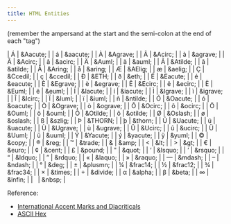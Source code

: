 ```yaml
---
title: HTML Entities
---
```


(remember the ampersand at the start and the semi-colon at the end of each "tag")

| &Aacute; | &amp;Aacute; |
| &aacute; | &amp;aacute; |
| &Agrave; | &amp;Agrave; |
| &Acirc; | &amp;Acirc; |
| &agrave; | &amp;agrave; |
| &Acirc; | &amp;Acirc; |
| &acirc; | &amp;acirc; |
| &Auml; | &amp;Auml; |
| &auml; | &amp;auml; |
| &Atilde; | &amp;Atilde; |
| &atilde; | &amp;atilde; |
| &Aring; | &amp;Aring; |
| &aring; | &amp;aring; |
| &AElig; | &amp;AElig; |
| &aelig; | &amp;aelig; |
| &Ccedil; | &amp;Ccedil; |
| &ccedil; | &amp;ccedil; |
| &ETH; | &amp;ETH; |
| &eth; | &amp;eth; |
| &Eacute; | &amp;Eacute; |
| &eacute; | &amp;eacute; |
| &Egrave; | &amp;Egrave; |
| &egrave; | &amp;egrave; |
| &Ecirc; | &amp;Ecirc; |
| &ecirc; | &amp;ecirc; |
| &Euml; | &amp;Euml; |
| &euml; | &amp;euml; |
| &Iacute; | &amp;Iacute; |
| &iacute; | &amp;iacute; |
| &Igrave; | &amp;Igrave; |
| &igrave; | &amp;igrave; |
| &Icirc; | &amp;Icirc; |
| &Iuml; | &amp;Iuml; |
| &iuml; | &amp;iuml; |
| &ntilde; | &amp;ntilde; |
| &Oacute; | &amp;Oacute; |
| &oacute; | &amp;oacute; |
| &Ograve; | &amp;Ograve; |
| &ograve; | &amp;ograve; |
| &Ocirc; | &amp;Ocirc; |
| &ocirc; | &amp;ocirc; |
| &Ouml; | &amp;Ouml; |
| &ouml; | &amp;ouml; |
| &Otilde; | &amp;Otilde; |
| &otilde; | &amp;otilde; |
| &Oslash; | &amp;Oslash; |
| &oslash; | &amp;oslash; |
| &szlig; | &amp;szlig; |
| &THORN; | &amp;THORN; |
| &thorn; | &amp;thorn; |
| &Uacute; | &amp;Uacute; |
| &uacute; | &amp;uacute; |
| &Ugrave; | &amp;Ugrave; |
| &ugrave; | &amp;ugrave; |
| &Ucirc; | &amp;Ucirc; |
| &ucirc; | &amp;ucirc; |
| &Uuml; | &amp;Uuml; |
| &uuml; | &amp;uuml; |
| &Yacute; | &amp;Yacute; |
| &yacute; | &amp;yacute; |
| &yuml; | &amp;yuml; |
| &copy; | &amp;copy; |
| &reg; | &amp;reg; |
| &trade; | &amp;trade; |
| &amp; | &amp;amp; |
| &lt; | &amp;lt; |
| &gt; | &amp;gt; |
| &euro; | &amp;euro; |
| &cent; | &amp;cent; |
| &pound; | &amp;pound; |
| &quot; | &amp;quot; |
| &lsquo; | &amp;lsquo; |
| &rsquo; | &amp;rsquo; |
| &ldquo; | &amp;ldquo; |
| &rdquo; | &amp;rdquo; |
| &laquo; | &amp;laquo; |
| &raquo; | &amp;raquo; |
| &mdash; | &amp;mdash; |
| &ndash; | &amp;ndash; |
| &deg; | &amp;deg; |
| &plusmn; | &amp;plusmn; |
| &frac14; | &amp;frac14; |
| &frac12; | &amp;frac12; |
| &frac34; | &amp;frac34; |
| &times; | &amp;times; |
| &divide; | &amp;divide; |
| &alpha; | &amp;alpha; |
| &beta; | &amp;beta; |
| &infin; | &amp;infin; |
| &nbsp; | &amp;nbsp; |

Reference:

* [International Accent Marks and Diacriticals](http://www.starr.net/is/type/htmlcodes.html)
* [ASCII Hex](http://www.techdictionary.com/ascii.html)
